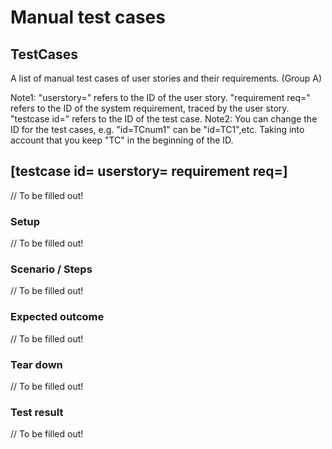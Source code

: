 # Manual test cases 

## TestCases

A list of manual test cases of user stories and their requirements. (Group A)

Note1: "userstory=" refers to the ID of the user story. "requirement req=" refers to the ID of the system requirement, traced by the user story. "testcase id=" refers to the ID of the test case.
Note2: You can change the ID for the test cases, e.g. "id=TCnum1" can be "id=TC1",etc. Taking into account that you keep "TC" in the beginning of the ID.

## [testcase id= userstory= requirement req=]

// To be filled out!

### Setup

// To be filled out!

### Scenario / Steps

// To be filled out!

### Expected outcome

// To be filled out!

### Tear down

// To be filled out!

### Test result

// To be filled out!
